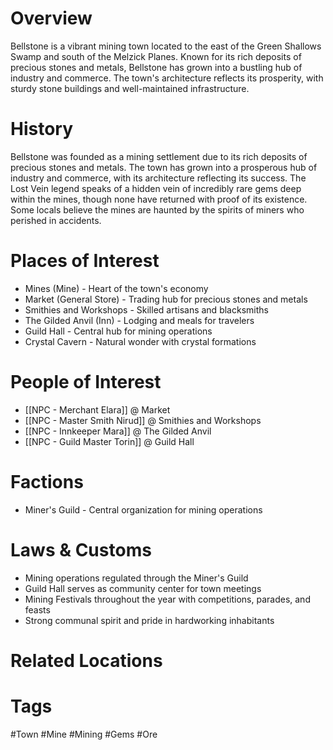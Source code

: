 # Overview

Bellstone is a vibrant mining town located to the east of the Green Shallows Swamp and south of the Melzick Planes. Known for its rich deposits of precious stones and metals, Bellstone has grown into a bustling hub of industry and commerce. The town's architecture reflects its prosperity, with sturdy stone buildings and well-maintained infrastructure.

# History

Bellstone was founded as a mining settlement due to its rich deposits of precious stones and metals. The town has grown into a prosperous hub of industry and commerce, with its architecture reflecting its success. The Lost Vein legend speaks of a hidden vein of incredibly rare gems deep within the mines, though none have returned with proof of its existence. Some locals believe the mines are haunted by the spirits of miners who perished in accidents.

# Places of Interest

- Mines (Mine) - Heart of the town's economy
- Market (General Store) - Trading hub for precious stones and metals
- Smithies and Workshops - Skilled artisans and blacksmiths
- The Gilded Anvil (Inn) - Lodging and meals for travelers
- Guild Hall - Central hub for mining operations
- Crystal Cavern - Natural wonder with crystal formations

# People of Interest

- [[NPC - Merchant Elara]] @ Market
- [[NPC - Master Smith Nirud]] @ Smithies and Workshops
- [[NPC - Innkeeper Mara]] @ The Gilded Anvil
- [[NPC - Guild Master Torin]] @ Guild Hall

# Factions

- Miner's Guild - Central organization for mining operations

# Laws & Customs

- Mining operations regulated through the Miner's Guild
- Guild Hall serves as community center for town meetings
- Mining Festivals throughout the year with competitions, parades, and feasts
- Strong communal spirit and pride in hardworking inhabitants

# Related Locations

# Tags

#Town #Mine #Mining #Gems #Ore
